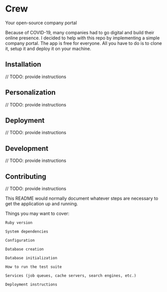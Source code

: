 # Crew

Your open-source company portal

Because of COVID-19, many companies had to go digital and build their online presence. I decided to help with this repo by implementing a simple company portal. The app is free for everyone. All you have to do is to clone it, setup it and deploy it on your machine.

## Installation

// TODO: provide instructions

## Personalization

// TODO: provide instructions

## Deployment

// TODO: provide instructions

## Development

// TODO: provide instructions

## Contributing

// TODO: provide instructions

This README would normally document whatever steps are necessary to get the application up and running.

Things you may want to cover:

    Ruby version

    System dependencies

    Configuration

    Database creation

    Database initialization

    How to run the test suite

    Services (job queues, cache servers, search engines, etc.)

    Deployment instructions

